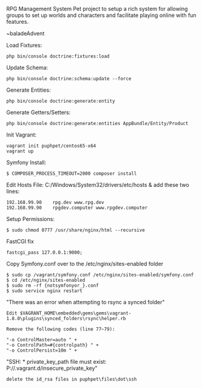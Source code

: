 RPG Management System
Pet project to setup a rich system for allowing groups to set up worlds and characters and facilitate playing online with fun features.

~baladeAdvent

Load Fixtures:

    php bin/console doctrine:fixtures:load

Update Schema:

    php bin/console doctrine:schema:update --force

Generate Entities:
    
    php bin/console doctrine:generate:entity

Generate Getters/Setters:

    php bin/console doctrine:generate:entities AppBundle/Entity/Product

Init Vagrant:

    vagrant init puphpet/centos65-x64
    vagrant up


Symfony Install:

    $ COMPOSER_PROCESS_TIMEOUT=2000 composer install


Edit Hosts File: C:/Windows/System32/drivers/etc/hosts & add these two lines:

    192.168.99.90    rpg.dev www.rpg.dev
    192.168.99.90    rpgdev.computer www.rpgdev.computer


Setup Permissions:

    $ sudo chmod 0777 /usr/share/nginx/html --recursive


FastCGI fix

    fastcgi_pass 127.0.0.1:9000;


Copy Symfony.conf over to the /etc/nginx/sites-enabled folder

    $ sudo cp /vagrant/symfony.conf /etc/nginx/sites-enabled/symfony.conf
    $ cd /etc/nginx/sites-enabled
    $ sudo rm -rf {notsymfonyor_}.conf
    $ sudo service nginx restart


"There was an error when attempting to rsync a synced folder"
    
    Edit $VAGRANT_HOME\embedded\gems\gems\vagrant-1.8.0\plugins\synced_folders\rsync\helper.rb

    Remove the following codes (line 77~79):

    "-o ControlMaster=auto " +
    "-o ControlPath=#{controlpath} " +
    "-o ControlPersist=10m " +


"SSH: * private_key_path file must exist: P://.vagrant.d/insecure_private_key"

    delete the id_rsa files in puphpet\files\dot\ssh